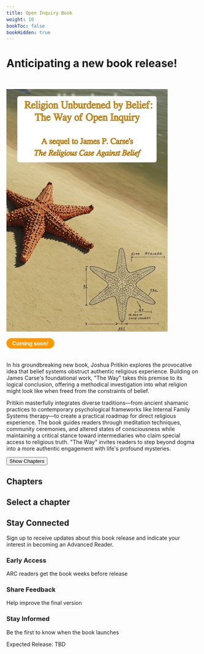 ```yaml
---
title: Open Inquiry Book
weight: 10
bookToc: false
bookHidden: true
---
```


# Anticipating a new book release!

</br>

![Pritikin 202X](unburdened.webp)

<div style="display: inline-block; background-color: #ff9800; color: white; padding: 5px 15px; border-radius: 20px; font-weight: bold; margin-bottom: 20px;">Coming soon!</div>

In his groundbreaking new book, Joshua Pritikin explores the provocative idea that belief systems obstruct authentic religious experience. Building on James Carse's foundational work, "The Way" takes this premise to its logical conclusion, offering a methodical investigation into what religion might look like when freed from the constraints of belief.

Pritikin masterfully integrates diverse traditions—from ancient shamanic practices to contemporary psychological frameworks like Internal Family Systems therapy—to create a practical roadmap for direct religious experience. The book guides readers through meditation techniques, community ceremonies, and altered states of consciousness while maintaining a critical stance toward intermediaries who claim special access to religious truth. "The Way" invites readers to step beyond dogma into a more authentic engagement with life's profound mysteries.

<div class="toc-container">
  <div class="toc-mobile-toggle">
    <button id="toc-toggle-btn" class="toc-toggle-button">Show Chapters</button>
  </div>
  <div class="toc-chapters-list" id="toc-chapters">
    <h2 class="toc-heading">Chapters</h2>
    <!-- Chapters will be loaded here -->
  </div>
  <div class="toc-sections-list" id="toc-sections">
    <h2 class="toc-heading" id="toc-current-chapter">Select a chapter</h2>
    <!-- Sections will be loaded here -->
  </div>
</div>

<div class="signup-section">
 <div class="signup-container">
  <h2 class="signup-title">Stay Connected</h2>
  <p class="signup-text">Sign up to receive updates about this book release and indicate your interest in becoming an Advanced Reader.</p>
   
<div data-tf-live="01JTED9XC8FEK8E778MAH3E8TJ"></div><script src="//embed.typeform.com/next/embed.js"></script>
   
  <div class="benefits-list">
   <div class="benefit">
    <h3>Early Access</h3>
    <p>ARC readers get the book weeks before release</p>
   </div>
   <div class="benefit">
   <h3>Share Feedback</h3>
    <p>Help improve the final version</p>
   </div>
   <div class="benefit">
    <h3>Stay Informed</h3>
    <p>Be the first to know when the book launches</p>
   </div>
  </div>
   
  <div class="release-date">
   <p>Expected Release: TBD</p>
  </div>
 </div>
</div>


<script>
const tocData = [
    { level: 1, title: "Introduction", hasExcerpt: "intro" },
    { level: 2, title: "A Sequel", hasExcerpt: "" },
    { level: 2, title: "Recap", hasExcerpt: "" },
    { level: 2, title: "Belief vs. Knowledge", hasExcerpt: "" },
    { level: 2, title: "Morality", hasExcerpt: "" },
    { level: 3, title: "Introduction", hasExcerpt: "" },
    { level: 3, title: "A Facet of Religion?", hasExcerpt: "" },
    { level: 3, title: "Carse's Moral Legacy", hasExcerpt: "" },
    { level: 1, title: "Methodology", hasExcerpt: "" },
    { level: 2, title: "Mystery School", hasExcerpt: "" },
    { level: 3, title: "Patience Grasshopper", hasExcerpt: "" },
    { level: 3, title: "Minimalist Mind", hasExcerpt: "" },
    { level: 3, title: "Process vs. Content", hasExcerpt: "" },
    { level: 3, title: "Reality Check", hasExcerpt: "" },
    { level: 3, title: "Word Play", hasExcerpt: "" },
    { level: 2, title: "Direct Experience", hasExcerpt: "" },
    { level: 2, title: "Marcus Aurelius", hasExcerpt: "" },
    { level: 2, title: "Self-Report", hasExcerpt: "" },
    { level: 2, title: "Western Psychotherapy", hasExcerpt: "" },
    { level: 3, title: "Ethical Stance", hasExcerpt: "" },
    { level: 3, title: "Constraint-Release", hasExcerpt: "" },
    { level: 1, title: "Internal Family System", hasExcerpt: "" },
    { level: 2, title: "History", hasExcerpt: "" },
    { level: 2, title: "Mental Injury", hasExcerpt: "injury" },
    { level: 2, title: "Parts", hasExcerpt: "" },
    { level: 2, title: "Self", hasExcerpt: "" },
    { level: 2, title: "Multiplicity", hasExcerpt: "" },
    { level: 2, title: "Direct Access", hasExcerpt: "" },
    { level: 2, title: "Meeting Parts", hasExcerpt: "" },
    { level: 3, title: "Age", hasExcerpt: "" },
    { level: 3, title: "Gender", hasExcerpt: "" },
    { level: 3, title: "Self-Energy Circulation", hasExcerpt: "" },
    { level: 4, title: "Leading", hasExcerpt: "" },
    { level: 3, title: "Classification", hasExcerpt: "" },
    { level: 3, title: "Protectors", hasExcerpt: "" },
    { level: 3, title: "Polarizations", hasExcerpt: "" },
    { level: 3, title: "Exiles", hasExcerpt: "" },
    { level: 2, title: "Conducting Sessions", hasExcerpt: "" },
    { level: 2, title: "Psychological Interlude Complete", hasExcerpt: "" },
    { level: 1, title: "The Eldest Religion", hasExcerpt: "" },
    { level: 2, title: "A Novel Perspective", hasExcerpt: "" },
    { level: 2, title: "The Way of Open Inquiry", hasExcerpt: "" },
    { level: 3, title: "An Ideal Religion", hasExcerpt: "" },
    { level: 3, title: "Core Practices", hasExcerpt: "" },
    { level: 3, title: "Organizational Structure", hasExcerpt: "" },
    { level: 3, title: "Cultural Adaptability", hasExcerpt: "" },
    { level: 3, title: "Psychological Approach", hasExcerpt: "" },
    { level: 3, title: "Relationship to Existing Traditions", hasExcerpt: "" },
    { level: 3, title: "The Superior Path", hasExcerpt: "" },
    { level: 3, title: "The Paradox of Superiority", hasExcerpt: "" },
    { level: 3, title: "Situating Our Approach", hasExcerpt: "" },
    { level: 2, title: "Nassim Nicholas Taleb", hasExcerpt: "" },
    { level: 3, title: "The Lindy Effect", hasExcerpt: "" },
    { level: 3, title: "Naive Interventionism", hasExcerpt: "" },
    { level: 3, title: "Via Negativa", hasExcerpt: "" },
    { level: 3, title: "The Barbell Strategy", hasExcerpt: "" },
    { level: 2, title: "Cave Art", hasExcerpt: "" },
    { level: 2, title: "Red Ochre", hasExcerpt: "" },
    { level: 2, title: "Historical Context", hasExcerpt: "" },
    { level: 2, title: "Anthropology of Religion", hasExcerpt: "" },
    { level: 2, title: "Weighing Traditions", hasExcerpt: "" },
    { level: 2, title: "Shamanism", hasExcerpt: "" },
    { level: 2, title: "Review", hasExcerpt: "" },
    { level: 1, title: "The Spirit World", hasExcerpt: "" },
    { level: 2, title: "Introduction", hasExcerpt: "" },
    { level: 2, title: "Porosity", hasExcerpt: "" },
    { level: 3, title: "Introduction", hasExcerpt: "" },
    { level: 3, title: "Belief-Enabled or Self-Efficacy?", hasExcerpt: "" },
    { level: 3, title: "Unresolved", hasExcerpt: "" },
    { level: 3, title: "More Examples", hasExcerpt: "" },
    { level: 3, title: "Conclusion", hasExcerpt: "" },
    { level: 2, title: "Amazonia", hasExcerpt: "" },
    { level: 3, title: "Introduction", hasExcerpt: "" },
    { level: 3, title: "Applications", hasExcerpt: "" },
    { level: 4, title: "Healing", hasExcerpt: "" },
    { level: 4, title: "Social Conflict", hasExcerpt: "" },
    { level: 4, title: "Harm", hasExcerpt: "" },
    { level: 3, title: "Shaman-Spirit Relationship", hasExcerpt: "" },
    { level: 3, title: "Harmful Spirits", hasExcerpt: "" },
    { level: 3, title: "Spirit Removal Practices", hasExcerpt: "" },
    { level: 3, title: "Conclusion", hasExcerpt: "" },
    { level: 2, title: "Exorcism", hasExcerpt: "" },
    { level: 3, title: "Introduction", hasExcerpt: "" },
    { level: 3, title: "IFS", hasExcerpt: "" },
    { level: 3, title: "Extended Example", hasExcerpt: "" },
    { level: 2, title: "Alternatives to Death", hasExcerpt: "" },
    { level: 2, title: "Review", hasExcerpt: "" },
    { level: 1, title: "States of Consciousness", hasExcerpt: "" },
    { level: 2, title: "Preamble", hasExcerpt: "" },
    { level: 2, title: "Embodiment in Cognitive Science", hasExcerpt: "" },
    { level: 2, title: "Strange Loop", hasExcerpt: "" },
    { level: 2, title: "Neurophenomenology", hasExcerpt: "" },
    { level: 2, title: "Beyond the Ordinary", hasExcerpt: "" },
    { level: 3, title: "Defining _Altered States_", hasExcerpt: "" },
    { level: 3, title: "Candidate Techniques", hasExcerpt: "" },
    { level: 3, title: "Attitudes Toward Altered States", hasExcerpt: "" },
    { level: 3, title: "Corruption", hasExcerpt: "" },
    { level: 4, title: "Presumed", hasExcerpt: "" },
    { level: 4, title: "Contemporary", hasExcerpt: "" },
    { level: 3, title: "Intermediaries", hasExcerpt: "" },
    { level: 4, title: "Avoid 'em", hasExcerpt: "" },
    { level: 4, title: "When to Consider Professional Help", hasExcerpt: "" },
    { level: 3, title: "Challenges with Validation", hasExcerpt: "" },
    { level: 3, title: "Triangulation", hasExcerpt: "" },
    { level: 2, title: "Temptation", hasExcerpt: "" },
    { level: 2, title: "Meditation", hasExcerpt: "" },
    { level: 2, title: "Mixing Board", hasExcerpt: "" },
    { level: 3, title: "Inner Excavation", hasExcerpt: "" },
    { level: 3, title: "Consent", hasExcerpt: "" },
    { level: 3, title: "Example", hasExcerpt: "" },
    { level: 3, title: "Journey Influences", hasExcerpt: "" },
    { level: 3, title: "Mental Steering", hasExcerpt: "" },
    { level: 3, title: "Difficulty as Growth", hasExcerpt: "" },
    { level: 2, title: "Cannabis", hasExcerpt: "" },
    { level: 3, title: "Relax Blend", hasExcerpt: "" },
    { level: 4, title: "The Coordinate System", hasExcerpt: "" },
    { level: 4, title: "Necessary Precision", hasExcerpt: "" },
    { level: 4, title: "Recipe Correction", hasExcerpt: "" },
    { level: 2, title: "How Psychedelics Work", hasExcerpt: "" },
    { level: 3, title: "Belief Updating", hasExcerpt: "" },
    { level: 3, title: "Rabid Conviction", hasExcerpt: "" },
    { level: 2, title: "Self-Concept", hasExcerpt: "" },
    { level: 2, title: "Spirit Guides", hasExcerpt: "" },
    { level: 2, title: "Case Study: Dr. A", hasExcerpt: "" },
    { level: 3, title: "Training Program Structure", hasExcerpt: "" },
    { level: 3, title: "Progression of Events", hasExcerpt: "" },
    { level: 3, title: "Outcome", hasExcerpt: "" },
    { level: 3, title: "Implications", hasExcerpt: "" },
    { level: 2, title: "Case Study: Ian Thorson", hasExcerpt: "" },
    { level: 3, title: "Progression of Events", hasExcerpt: "" },
    { level: 3, title: "Analysis", hasExcerpt: "" },
    { level: 3, title: "Implications", hasExcerpt: "" },
    { level: 2, title: "The Way of Open Inquiry: An Update", hasExcerpt: "" },
    { level: 3, title: "An Ideal Religion", hasExcerpt: "" },
    { level: 3, title: "Core Practices", hasExcerpt: "" },
    { level: 3, title: "Organizational Structure", hasExcerpt: "" },
    { level: 2, title: "Conclusion", hasExcerpt: "" },
    { level: 2, title: "Review", hasExcerpt: "" },
    { level: 1, title: "Moral Growing Pains", hasExcerpt: "" },
    { level: 2, title: "Introduction", hasExcerpt: "" },
    { level: 2, title: "Holy Hypothesis: The Skeptic's Prayer", hasExcerpt: "" },
    { level: 3, title: "Ethical Failings", hasExcerpt: "" },
    { level: 3, title: "Human Sacrifice", hasExcerpt: "" },
    { level: 3, title: "Prayer", hasExcerpt: "" },
    { level: 4, title: "Taxonomy", hasExcerpt: "" },
    { level: 5, title: "Form and Content", hasExcerpt: "" },
    { level: 5, title: "Motive", hasExcerpt: "" },
    { level: 4, title: "Teleological Prayer: Causal Structure", hasExcerpt: "" },
    { level: 4, title: "Fate's Hotline", hasExcerpt: "" },
    { level: 4, title: "Impact", hasExcerpt: "" },
    { level: 4, title: "Science vs. Superstition", hasExcerpt: "" },
    { level: 4, title: "A Polarization", hasExcerpt: "" },
    { level: 2, title: "Sacred Celebration", hasExcerpt: "" },
    { level: 3, title: "Foreplay", hasExcerpt: "" },
    { level: 3, title: "Orgasmic Meditation", hasExcerpt: "" },
    { level: 4, title: "Holy Strokes", hasExcerpt: "" },
    { level: 4, title: "Not Solitaire", hasExcerpt: "" },
    { level: 4, title: "Stigma", hasExcerpt: "" },
    { level: 2, title: "The Empathy Domino", hasExcerpt: "" },
    { level: 3, title: "Introduction", hasExcerpt: "" },
    { level: 3, title: "Sentimentalism", hasExcerpt: "" },
    { level: 3, title: "Unity Experience", hasExcerpt: "" },
    { level: 4, title: "Mortality", hasExcerpt: "" },
    { level: 4, title: "Results", hasExcerpt: "" },
    { level: 5, title: "Similarities", hasExcerpt: "" },
    { level: 5, title: "Differences", hasExcerpt: "" },
    { level: 4, title: "Mechanism", hasExcerpt: "" },
    { level: 3, title: "Golden Rule", hasExcerpt: "" },
    { level: 3, title: "Tenuous Conclusion", hasExcerpt: "" },
    { level: 2, title: "Going Global", hasExcerpt: "" },
    { level: 2, title: "Review", hasExcerpt: "" },
    { level: 1, title: "Ceremony", hasExcerpt: "" },
    { level: 2, title: "Meaninglessness", hasExcerpt: "" },
    { level: 3, title: "Introduction", hasExcerpt: "" },
    { level: 3, title: "Nihilism", hasExcerpt: "" },
    { level: 3, title: "Causes and Reactions", hasExcerpt: "" },
    { level: 2, title: "Model for Shared Transcendence", hasExcerpt: "" },
    { level: 2, title: "Group Meditation", hasExcerpt: "" },
    { level: 3, title: "Introduction", hasExcerpt: "" },
    { level: 3, title: "Vipassana", hasExcerpt: "" },
    { level: 3, title: "Zen", hasExcerpt: "" },
    { level: 3, title: "Om Second Thought", hasExcerpt: "" },
    { level: 2, title: "Psychedelic Religions", hasExcerpt: "" },
    { level: 3, title: "Introduction", hasExcerpt: "" },
    { level: 3, title: "Ayahuasca", hasExcerpt: "" },
    { level: 3, title: "Which Tradition?", hasExcerpt: "" },
    { level: 3, title: "Verdict", hasExcerpt: "" },
    { level: 2, title: "Santo Daime", hasExcerpt: "" },
    { level: 3, title: "Introduction", hasExcerpt: "" },
    { level: 3, title: "History", hasExcerpt: "" },
    { level: 4, title: "Founding Narratives", hasExcerpt: "" },
    { level: 4, title: "Prejudice and Persecution", hasExcerpt: "" },
    { level: 4, title: "Political Connections", hasExcerpt: "" },
    { level: 4, title: "Expansion", hasExcerpt: "" },
    { level: 4, title: "Padrinho Sebastião", hasExcerpt: "" },
    { level: 4, title: "CEFLURIS", hasExcerpt: "" },
    { level: 4, title: "Organizational Transformation", hasExcerpt: "" },
    { level: 4, title: "International Expansion", hasExcerpt: "" },
    { level: 4, title: "Contemporary Diversification", hasExcerpt: "" },
    { level: 3, title: "Discipline", hasExcerpt: "" },
    { level: 3, title: "A Neurophenomenology Laboratory", hasExcerpt: "" },
    { level: 3, title: "Ceremonial Form", hasExcerpt: "" },
    { level: 4, title: "Uniforms", hasExcerpt: "" },
    { level: 4, title: "Roles", hasExcerpt: "" },
    { level: 4, title: "Everybody In, Nobody Out", hasExcerpt: "" },
    { level: 4, title: "Correction", hasExcerpt: "" },
    { level: 4, title: "Mimesis", hasExcerpt: "" },
    { level: 3, title: "Work as Members See It", hasExcerpt: "" },
    { level: 4, title: "Interviewees", hasExcerpt: "" },
    { level: 4, title: "Learnings", hasExcerpt: "" },
    { level: 4, title: "Discipline as Innovation", hasExcerpt: "" },
    { level: 3, title: "Nitpicks", hasExcerpt: "" },
    { level: 4, title: "Messianic Delusion", hasExcerpt: "" },
    { level: 5, title: "Protective Factors", hasExcerpt: "" },
    { level: 5, title: "Risk Factors", hasExcerpt: "" },
    { level: 5, title: "Paolo Roberto", hasExcerpt: "" },
    { level: 4, title: "Psychological Splitting", hasExcerpt: "" },
    { level: 5, title: "Exiling Language", hasExcerpt: "" },
    { level: 5, title: "Beyond Literal Meaning", hasExcerpt: "" },
    { level: 5, title: "Leadership Responsibility", hasExcerpt: "" },
    { level: 4, title: "Diet", hasExcerpt: "" },
    { level: 4, title: "Difficult Experiences", hasExcerpt: "" },
    { level: 5, title: "Cultural Framing", hasExcerpt: "" },
    { level: 5, title: "Enough Precaution?", hasExcerpt: "" },
    { level: 2, title: "Consciousness Navigation Skills", hasExcerpt: "" },
    { level: 3, title: "Start with Unblending", hasExcerpt: "" },
    { level: 3, title: "Belief Validation Trade-off", hasExcerpt: "" },
    { level: 2, title: "The Way of Open Inquiry: Another Update", hasExcerpt: "" },
    { level: 3, title: "Expanding the Toolkit", hasExcerpt: "" },
    { level: 3, title: "Spirit Guide Channeling", hasExcerpt: "" },
    { level: 4, title: "Séance", hasExcerpt: "" },
    { level: 4, title: "Compared to Improv", hasExcerpt: "" },
    { level: 3, title: "Conclusion", hasExcerpt: "" },
    { level: 2, title: "Review", hasExcerpt: "" },
    { level: 1, title: "Epilogue", hasExcerpt: "" },
    { level: 2, title: "The Open Door", hasExcerpt: "" },
    { level: 3, title: "Tracing Our Steps", hasExcerpt: "" },
    { level: 3, title: "Key Discoveries", hasExcerpt: "" },
    { level: 3, title: "A Unified Framework", hasExcerpt: "" },
    { level: 3, title: "Self-Critique", hasExcerpt: "" },
    { level: 2, title: "Terrified", hasExcerpt: "" },
    { level: 2, title: "Sacred Kitchen", hasExcerpt: "" },
    { level: 3, title: "Culinary Mysticism", hasExcerpt: "" },
    { level: 3, title: "Establishing Sacred Space", hasExcerpt: "" },
    { level: 3, title: "The Harvest Phase", hasExcerpt: "" },
    { level: 3, title: "Sacred Preparation", hasExcerpt: "" },
    { level: 3, title: "The Fire Mysteries", hasExcerpt: "" },
    { level: 3, title: "Communion and Integration", hasExcerpt: "" },
    { level: 3, title: "Advanced Practices", hasExcerpt: "" },
    { level: 3, title: "Contemporary Challenges", hasExcerpt: "" },
    { level: 1, title: "Technology in Writing", hasExcerpt: "" },
    { level: 2, title: "Attitudes", hasExcerpt: "" },
    { level: 2, title: "My Digital Writing Partners", hasExcerpt: "" },
    { level: 1, title: "The Way of Open Inquiry", hasExcerpt: "" },
    { level: 2, title: "Introduction", hasExcerpt: "" },
    { level: 2, title: "Foundation: Understanding Parts and Self", hasExcerpt: "" },
    { level: 3, title: "What Are Parts?", hasExcerpt: "" },
    { level: 3, title: "What Is Self?", hasExcerpt: "" },
    { level: 3, title: "Blending vs. Unblending", hasExcerpt: "" },
    { level: 2, title: "Core Practices", hasExcerpt: "" },
    { level: 3, title: "Daily Unblending Practice", hasExcerpt: "" },
    { level: 3, title: "Meditation with Parts Awareness", hasExcerpt: "" },
    { level: 3, title: "Sacred Dialogue", hasExcerpt: "" },
    { level: 3, title: "Contemplative Questioning", hasExcerpt: "" },
    { level: 3, title: "Community Practice", hasExcerpt: "" },
    { level: 2, title: "Advanced Practices: A Preview", hasExcerpt: "" },
    { level: 3, title: "Altered States of Consciousness", hasExcerpt: "" },
    { level: 3, title: "Spirit Guide Relationships", hasExcerpt: "" },
    { level: 3, title: "Ceremonial Community Practices", hasExcerpt: "" },
    { level: 2, title: "Community Agreements", hasExcerpt: "" },
    { level: 3, title: "Core Agreements", hasExcerpt: "" },
    { level: 2, title: "Avoiding Common Pitfalls", hasExcerpt: "" },
    { level: 3, title: "Spiritual Bypassing", hasExcerpt: "" },
    { level: 3, title: "Belief Addiction", hasExcerpt: "" },
    { level: 2, title: "Integration with Daily Life", hasExcerpt: "" },
    { level: 3, title: "Work and Career", hasExcerpt: "" },
    { level: 3, title: "Relationships", hasExcerpt: "" },
    { level: 3, title: "Decision Making", hasExcerpt: "" },
    { level: 2, title: "Conclusion", hasExcerpt: "" }
];

// Group the data by chapters
function organizeChapters(data) {
    const organized = [];
    let currentChapter = null;
    
    data.forEach(item => {
if (item.level === 1) {
    // This is a chapter
    currentChapter = {
title: item.title,
hasExcerpt: item.hasExcerpt,
sections: []
    };
    organized.push(currentChapter);
} else if (currentChapter) {
    // This is a section of the current chapter
    currentChapter.sections.push(item);
}
    });
    
    return organized;
}

const organizedToc = organizeChapters(tocData);

// Render chapters list
function renderChapters() {
    const chaptersContainer = document.getElementById('toc-chapters');
    chaptersContainer.innerHTML = '<h2 class="toc-heading">Chapters</h2>'; // Clear and add heading
    
    organizedToc.forEach((chapter, index) => {
const chapterElement = document.createElement('div');
chapterElement.className = 'toc-chapter-item';
chapterElement.textContent = chapter.title;
chapterElement.dataset.index = index;
chapterElement.addEventListener('click', function() {
    selectChapter(index);
});
chaptersContainer.appendChild(chapterElement);
    });
}

// Select and display a chapter's sections
function selectChapter(index) {
    // Update active chapter styling
    document.querySelectorAll('.toc-chapter-item').forEach(item => {
item.classList.remove('toc-active');
    });
    
    // Find the chapter element and add the active class
    const chapterElements = document.querySelectorAll('.toc-chapter-item');
    if (chapterElements && chapterElements[index]) {
chapterElements[index].classList.add('toc-active');
    }
    
    const chapter = organizedToc[index];
    
    // Clear and update sections container
    const sectionsContainer = document.getElementById('toc-sections');
    sectionsContainer.innerHTML = ''; // Clear the container
    
    // Add chapter title
    const headingElement = document.createElement('h2');
    headingElement.className = 'toc-heading';
    headingElement.id = 'toc-current-chapter';
    headingElement.textContent = chapter.title;
    sectionsContainer.appendChild(headingElement);
    
    // Add chapter itself as a link if it has an excerpt
    if (chapter.hasExcerpt) {
const chapterTitleElement = document.createElement('div');
chapterTitleElement.className = 'toc-section-item toc-section-level-0 toc-has-excerpt';
chapterTitleElement.textContent = chapter.title;
chapterTitleElement.addEventListener('click', function() {
    window.location.href = chapter.hasExcerpt;
});
sectionsContainer.appendChild(chapterTitleElement);
    }
    
    // Add all sections
    chapter.sections.forEach(section => {
const sectionElement = document.createElement('div');
sectionElement.className = `toc-section-item toc-section-level-${section.level - 1}`;

const titleElement = document.createElement('p');
titleElement.className = 'toc-section-title';
titleElement.textContent = section.title;

if (section.hasExcerpt) {
    titleElement.classList.add('toc-has-excerpt');
    titleElement.addEventListener('click', function() {
window.location.href = section.hasExcerpt;
    });
}

sectionElement.appendChild(titleElement);
sectionsContainer.appendChild(sectionElement);
    });
}

// Initialize the TOC interface
renderChapters();
if (organizedToc.length > 0) {
    selectChapter(0); // Select first chapter by default
}

</script>

<script>
document.addEventListener('DOMContentLoaded', function() {
const toggleBtn = document.getElementById('toc-toggle-btn');
const chaptersDiv = document.getElementById('toc-chapters');
const sectionsDiv = document.getElementById('toc-sections');

if (toggleBtn) {
toggleBtn.addEventListener('click', function() {
chaptersDiv.classList.toggle('toc-mobile-visible');

if (chaptersDiv.classList.contains('toc-mobile-visible')) {
toggleBtn.textContent = 'Hide Chapters';
sectionsDiv.style.display = 'none';
} else {
toggleBtn.textContent = 'Show Chapters';
sectionsDiv.style.display = 'block';
}
});
}

// Add click handler for chapter selection
// This would be part of your existing code that handles chapter selection
// When a chapter is selected on mobile, hide the chapters list and show the sections
const chapterItems = document.querySelectorAll('.toc-chapter-item');
chapterItems.forEach(item => {
item.addEventListener('click', function() {
if (window.innerWidth <= 768) {
chaptersDiv.classList.remove('toc-mobile-visible');
sectionsDiv.style.display = 'block';
toggleBtn.textContent = 'Show Chapters';
}
});
});
});
</script>
